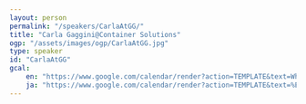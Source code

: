 ```yaml
---
layout: person
permalink: "/speakers/CarlaAtGG/"
title: "Carla Gaggini@Container Solutions"
ogp: "/assets/images/ogp/CarlaAtGG.jpg"
type: speaker
id: "CarlaAtGG"
gcal:
    en: "https://www.google.com/calendar/render?action=TEMPLATE&text=What+are+inclusive+communities+and+how+to+maintain+them%3F&dates=20230311T144000/20230311T151000&location=%E3%80%92220-0004+Kanagawa%2C+Yokohama%2C+Nishi+Ward%2C+Kitasaiwai%2C+2+Chome%E2%88%925%E2%88%9215+%E3%83%97%E3%83%AC%E3%83%9F%E3%82%A2%E6%A8%AA%E6%B5%9C%E8%A5%BF%E5%8F%A3%E3%83%93%E3%83%AB+4F&trp=true&details=https%3A%2F%2Fyokohama-2023.devrelcon.dev%2Fspeakers%2FCarlaAtGG%2F&trp=undefined&trp=true&sprop="
    ja: "https://www.google.com/calendar/render?action=TEMPLATE&text=%E3%82%A4%E3%83%B3%E3%82%AF%E3%83%AB%E3%83%BC%E3%82%B7%E3%83%96%E3%82%B3%E3%83%9F%E3%83%A5%E3%83%8B%E3%83%86%E3%82%A3%E3%81%A8%E3%81%AF%E4%BD%95%E3%81%8B%E3%80%81%E3%81%9D%E3%81%97%E3%81%A6%E3%81%9D%E3%82%8C%E3%82%92%E7%B6%AD%E6%8C%81%E3%81%99%E3%82%8B%E3%81%AB%E3%81%AF%E3%81%A9%E3%81%86%E3%81%97%E3%81%9F%E3%82%89%E3%82%88%E3%81%84%E3%81%8B%EF%BC%9F&dates=20230311T144000/20230311T151000&location=%E3%80%92220-0004+Kanagawa%2C+Yokohama%2C+Nishi+Ward%2C+Kitasaiwai%2C+2+Chome%E2%88%925%E2%88%9215+%E3%83%97%E3%83%AC%E3%83%9F%E3%82%A2%E6%A8%AA%E6%B5%9C%E8%A5%BF%E5%8F%A3%E3%83%93%E3%83%AB+4F&trp=true&details=https%3A%2F%2Fyokohama-2023.devrelcon.dev%2Fspeakers%2FCarlaAtGG%2F&trp=undefined&trp=true&sprop="
---
```

